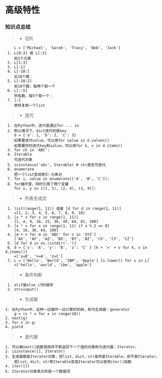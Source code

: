 # 高级特性
### 知识点总结

> * 切片

        L = ['Michael', 'Sarah', 'Tracy', 'Bob', 'Jack']
     1. L[0:3] 或 L[:3]
        前3个元素
     2. L[1:3]
     3. L[-1]
     4. L[-10:]
        后10个数：
     5. L[:10:2]
        前10个数，每两个取一个
     6. L[::5]
        所有数，每5个取一个：
     7. [:]
        原样复制一个list

> * 迭代

     1. 在Python中，迭代是通过for ... in
     2. 默认情况下，dict迭代的是key
        d = {'a': 1, 'b': 2, 'c': 3}
        如果要迭代value，可以用for value in d.values()
        如果要同时迭代key和value，可以用for k, v in d.items()
     3. for ch in 'ABC':
     4. Iterable
        可迭代对象
     5. isinstance('abc', Iterable) # str是否可迭代
     6. enumerate
        把一个list变成索引-元素对
     7. for i, value in enumerate(['A', 'B', 'C']):
     8. for循环里，同时引用了两个变量
        for x, y in [(1, 1), (2, 4), (3, 9)]:

> * 列表生成式

     1. list(range(1, 11)) 或者 [d for d in range(1, 11)]
        =[1, 2, 3, 4, 5, 6, 7, 8, 9, 10]
     2. [x * x for x in range(1, 11)]
        [1, 4, 9, 16, 25, 36, 49, 64, 81, 100]
     3. [x * x for x in range(1, 11) if x % 2 == 0]
        [4, 16, 36, 64, 100]
     4. [m + n for m in 'ABC' for n in 'XYZ']
        ['AX', 'AY', 'AZ', 'BX', 'BY', 'BZ', 'CX', 'CY', 'CZ']
     5. [d for d in os.listdir('.')]
     6. d = {'x': 'A', 'y': 'B', 'z': 'C' } [k + '=' + v for k, v in d.items()]
        =['y=B', 'x=A', 'z=C']
     7. L = ['Hello', 'World', 'IBM', 'Apple'] [s.lower() for s in L]
        =['hello', 'world', 'ibm', 'apple']

> * 条件判断

     1. elif是else if的缩写
     2. str=input()

> * 生成器

    1. 在Python中，这种一边循环一边计算的机制，称为生成器：generator
        g = (x * x for x in range(10))
    2. next(g)
    3. for n in g:
    4. yield

> * 迭代器

    1. 可以被next()函数调用并不断返回下一个值的对象称为迭代器：Iterator。
    2. isinstance([], Iterator)
    3. 生成器都是Iterator对象，但list、dict、str虽然是Iterable，却不是Iterator。
        把list、dict、str等Iterable变成Iterator可以使用iter()函数
    4. iter([])
    5. Iterator对象表示的是一个数据流

